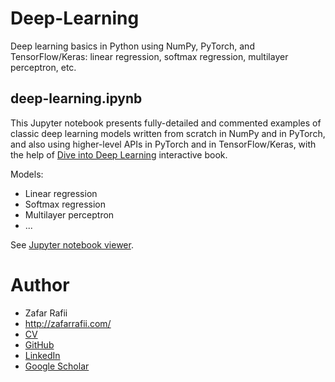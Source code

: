 # Deep-Learning

Deep learning basics in Python using NumPy, PyTorch, and TensorFlow/Keras: linear regression, softmax regression, multilayer perceptron, etc.

## deep-learning.ipynb

This Jupyter notebook presents fully-detailed and commented examples of classic deep learning models written from scratch in NumPy and in PyTorch, and also using higher-level APIs in PyTorch and in TensorFlow/Keras, with the help of [Dive into Deep Learning](https://d2l.ai/) interactive book.

Models:
- Linear regression
- Softmax regression
- Multilayer perceptron
- ...

See [Jupyter notebook viewer](https://nbviewer.org/github/zafarrafii/Deep-Learning/blob/master/deep-learning.ipynb).

# Author

- Zafar Rafii
- http://zafarrafii.com/
- [CV](http://zafarrafii.com/Zafar%20Rafii%20-%20C.V..pdf)
- [GitHub](https://github.com/zafarrafii)
- [LinkedIn](https://www.linkedin.com/in/zafarrafii/)
- [Google Scholar](https://scholar.google.com/citations?user=8wbS2EsAAAAJ&hl=en)

